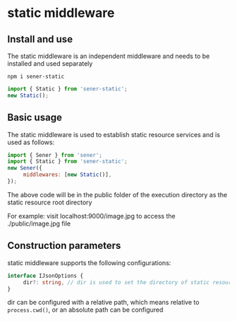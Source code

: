 <!--
  * @Author: chenzhongsheng
  * @Date: 2023-05-14 14:49:08
  * @Description: Coding something
-->
# static middleware

## Install and use

The static middleware is an independent middleware and needs to be installed and used separately

```
npm i sener-static
```

```js
import { Static } from 'sener-static';
new Static();
```

## Basic usage

The static middleware is used to establish static resource services and is used as follows:

```js
import { Sener } from 'sener';
import { Static } from 'sener-static';
new Sener({
     middlewares: [new Static()],
});
```

The above code will be in the public folder of the execution directory as the static resource root directory

For example: visit localhost:9000/image.jpg to access the ./public/image.jpg file

## Construction parameters

static middleware supports the following configurations:

```ts
interface IJsonOptions {
     dir?: string, // dir is used to set the directory of static resources, the default is 'public'
}
```

dir can be configured with a relative path, which means relative to `process.cwd()`, or an absolute path can be configured
